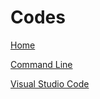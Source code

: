 # Codes

[Home](/)

[Command Line](/codes/command-line)

[Visual Studio Code](/codes/visual-studio-code)